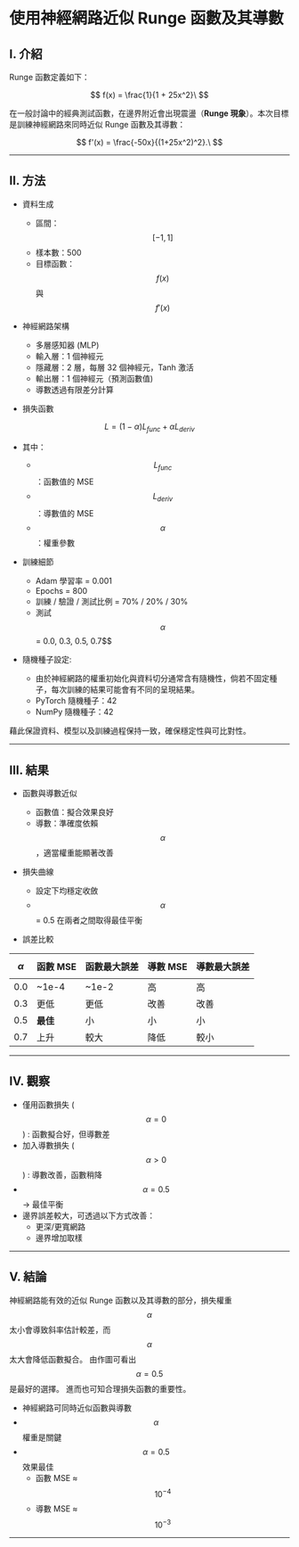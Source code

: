 # 使用神經網路近似 Runge 函數及其導數

## Ⅰ. 介紹
Runge 函數定義如下：

$$
f(x) = \frac{1}{1 + 25x^2}\
$$

在一般討論中的經典測試函數，在邊界附近會出現震盪（**Runge 現象**）。本次目標是訓練神經網路來同時近似 Runge 函數及其導數：

$$
f'(x) = \frac{-50x}{(1+25x^2)^2}.\
$$

---

## Ⅱ. 方法

* 資料生成
  *  區間： $$[-1, 1]$$
  *  樣本數：500
  *  目標函數： $$f(x)$$ 與 $$f'(x)$$

* 神經網路架構
  * 多層感知器 (MLP)
  * 輸入層：1 個神經元
  * 隱藏層：2 層，每層 32 個神經元，Tanh 激活
  * 輸出層：1 個神經元（預測函數值)
  * 導數透過有限差分計算

* 損失函數

$$
L = (1-\alpha) L_{func} + \alpha L_{deriv}
$$

* 其中：
  * $$L_{func}$$：函數值的 MSE
  * $$L_{deriv}$$：導數值的 MSE
  * $$\alpha$$：權重參數

* 訓練細節
  * Adam 學習率 = 0.001
  * Epochs = 800
  * 訓練 / 驗證 / 測試比例 = 70% / 20% / 30%
  * 測試 $$\alpha$$ = 0.0, 0.3, 0.5, 0.7$$


* 隨機種子設定:
  * 由於神經網路的權重初始化與資料切分通常含有隨機性，倘若不固定種子，每次訓練的結果可能會有不同的呈現結果。
  * PyTorch 隨機種子：42
  * NumPy 隨機種子：42

 藉此保證資料、模型以及訓練過程保持一致，確保穩定性與可比對性。

---

## Ⅲ. 結果

* 函數與導數近似
  * 函數值：擬合效果良好
  * 導數：準確度依賴 $$\alpha$$ ，適當權重能顯著改善

* 損失曲線
  * 設定下均穩定收斂
  * $$\alpha$$ = 0.5 在兩者之間取得最佳平衡

* 誤差比較

| $$\alpha$$ | 函數 MSE | 函數最大誤差 | 導數 MSE | 導數最大誤差 |
|-------|----------|--------------|----------|--------------|
| 0.0   | ~1e-4    | ~1e-2        | 高       | 高           |
| 0.3   | 更低     | 更低         | 改善     | 改善         |
| 0.5   | **最佳** | 小           | 小       | 小           |
| 0.7   | 上升     | 較大         | 降低     | 較小         |

---

## Ⅳ. 觀察
- 僅用函數損失 ($$\alpha=0$$) : 函數擬合好，但導數差
- 加入導數損失 ($$\alpha>0$$) : 導數改善，函數稍降
- $$\alpha=0.5$$ → 最佳平衡
- 邊界誤差較大，可透過以下方式改善：
  - 更深/更寬網路
  - 邊界增加取樣

---

## Ⅴ. 結論
神經網路能有效的近似 Runge 函數以及其導數的部分，損失權重 $$\alpha$$ 太小會導致斜率估計較差，而  $$\alpha$$ 太大會降低函數擬合。 由作圖可看出 $$\alpha=0.5$$是最好的選擇。
進而也可知合理損失函數的重要性。
- 神經網路可同時近似函數與導數
- $$\alpha$$ 權重是關鍵
- $$\alpha = 0.5$$ 效果最佳
  - 函數 MSE ≈ $$10^{-4}$$
  - 導數 MSE ≈ $$10^{-3}$$

---
